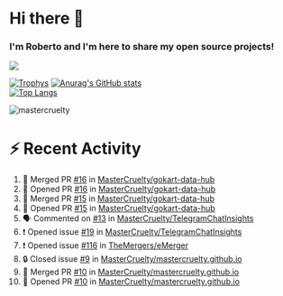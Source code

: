 # Hi there 👋
### I'm Roberto and I'm here to share my open source projects!

<img src="https://komarev.com/ghpvc/?username=mastercruelty&label=Profile views&color=0e75b6"><br>

[![Trophys](https://github-profile-trophy.vercel.app/?username=mastercruelty)](https://github.com/ryo-ma/github-profile-trophy)
[![Anurag's GitHub stats](https://github-readme-stats.vercel.app/api?username=mastercruelty&show_icons=true&theme=tokyonight)](https://github.com/anuraghazra/github-readme-stats)<br>
[![Top Langs](https://github-readme-stats.vercel.app/api/top-langs/?username=mastercruelty&langs_count=10&hide=jupyter%20notebook&exclude_repo=Alarm-project&layout=compact&theme=tokyonight)](https://github.com/anuraghazra/github-readme-stats)
<p><img align="center" src="https://github-readme-streak-stats.herokuapp.com/?user=mastercruelty&" alt="mastercruelty" /></p>

# :zap: Recent Activity
<!--START_SECTION:activity-->
1. 🎉 Merged PR [#16](https://github.com/MasterCruelty/gokart-data-hub/pull/16) in [MasterCruelty/gokart-data-hub](https://github.com/MasterCruelty/gokart-data-hub)
2. 💪 Opened PR [#16](https://github.com/MasterCruelty/gokart-data-hub/pull/16) in [MasterCruelty/gokart-data-hub](https://github.com/MasterCruelty/gokart-data-hub)
3. 🎉 Merged PR [#15](https://github.com/MasterCruelty/gokart-data-hub/pull/15) in [MasterCruelty/gokart-data-hub](https://github.com/MasterCruelty/gokart-data-hub)
4. 💪 Opened PR [#15](https://github.com/MasterCruelty/gokart-data-hub/pull/15) in [MasterCruelty/gokart-data-hub](https://github.com/MasterCruelty/gokart-data-hub)
5. 🗣 Commented on [#13](https://github.com/MasterCruelty/TelegramChatInsights/issues/13#issuecomment-2080028566) in [MasterCruelty/TelegramChatInsights](https://github.com/MasterCruelty/TelegramChatInsights)
6. ❗ Opened issue [#19](https://github.com/MasterCruelty/TelegramChatInsights/issues/19) in [MasterCruelty/TelegramChatInsights](https://github.com/MasterCruelty/TelegramChatInsights)
7. ❗ Opened issue [#116](https://github.com/TheMergers/eMerger/issues/116) in [TheMergers/eMerger](https://github.com/TheMergers/eMerger)
8. 🔒 Closed issue [#9](https://github.com/MasterCruelty/mastercruelty.github.io/issues/9) in [MasterCruelty/mastercruelty.github.io](https://github.com/MasterCruelty/mastercruelty.github.io)
9. 🎉 Merged PR [#10](https://github.com/MasterCruelty/mastercruelty.github.io/pull/10) in [MasterCruelty/mastercruelty.github.io](https://github.com/MasterCruelty/mastercruelty.github.io)
10. 💪 Opened PR [#10](https://github.com/MasterCruelty/mastercruelty.github.io/pull/10) in [MasterCruelty/mastercruelty.github.io](https://github.com/MasterCruelty/mastercruelty.github.io)
<!--END_SECTION:activity-->
